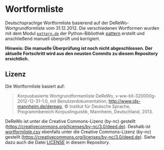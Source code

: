 # Wortformliste

Deutschsprachige Wortformliste basierend auf der DeReWo-Wortgrundformliste vom 31.12.2012.
Die verschiedenen Wortformen wurden mit dem Modul [`pattern.de`](https://www.clips.uantwerpen.be/pages/pattern-de) der Python-Bibliothek [pattern](https://www.clips.uantwerpen.be/pages/pattern) erstellt und anschließend manuell überprüft und korrigiert.

**Hinweis: Die manuelle Überprüfung ist noch nicht abgeschlossen. Der aktuelle Fortschritt wird aus den neusten Commits zu diesem Repository ersichtlich.**

## Lizenz

Die Wortformliste basiert auf:

> Korpusbasierte Wortgrundformenliste DeReWo, v-ww-bll-320000g-2012-12-31-1.0, mit Benutzerdokumentation, http://www.ids-mannheim.de/derewo, © Institut für Deutsche Sprache, Programmbereich Korpuslinguistik, Mannheim, Deutschland, 2013.

DeReWo ist unter die Creative Commons-Lizenz (by-nc) gestellt (https://creativecommons.org/licenses/by-nc/3.0/deed.de).
Deshalb ist [wortformliste.csv](wortformliste.csv) ebenfalls unter die Creative Commons-Lizenz (by-nc) gestellt (https://creativecommons.org/licenses/by-nc/3.0/deed.de).
Siehe dazu auch die Datei [LICENSE](LICENSE) in diesem Repository.
